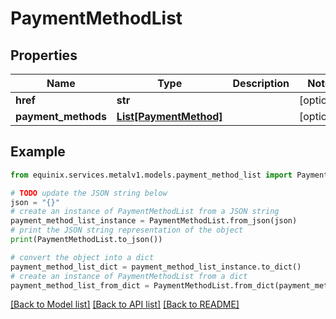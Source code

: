 # PaymentMethodList


## Properties

Name | Type | Description | Notes
------------ | ------------- | ------------- | -------------
**href** | **str** |  | [optional] 
**payment_methods** | [**List[PaymentMethod]**](PaymentMethod.md) |  | [optional] 

## Example

```python
from equinix.services.metalv1.models.payment_method_list import PaymentMethodList

# TODO update the JSON string below
json = "{}"
# create an instance of PaymentMethodList from a JSON string
payment_method_list_instance = PaymentMethodList.from_json(json)
# print the JSON string representation of the object
print(PaymentMethodList.to_json())

# convert the object into a dict
payment_method_list_dict = payment_method_list_instance.to_dict()
# create an instance of PaymentMethodList from a dict
payment_method_list_from_dict = PaymentMethodList.from_dict(payment_method_list_dict)
```
[[Back to Model list]](../README.md#documentation-for-models) [[Back to API list]](../README.md#documentation-for-api-endpoints) [[Back to README]](../README.md)


